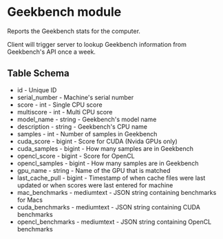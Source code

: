 Geekbench module
==========

Reports the Geekbench stats for the computer. 

Client will trigger server to lookup Geekbench information from Geekbench's API once a week.


Table Schema
---
* id - Unique ID
* serial_number - Machine's serial number
* score - int - Single CPU score
* multiscore - int - Multi CPU score
* model_name - string - Geekbench's model name
* description - string - Geekbench's CPU name
* samples - int - Number of samples in Geekbench
* cuda_score - bigint - Score for CUDA (Nvida GPUs only)
* cuda_samples - bigint - How many samples are in Geekbench
* opencl_score - bigint - Score for OpenCL
* opencl_samples - bigint - How many samples are in Geekbench
* gpu_name - string - Name of the GPU that is matched
* last_cache_pull - bigint - Timestamp of when cache files were last updated or when scores were last entered for machine
* mac_benchmarks - mediumtext - JSON string containing benchmarks for Macs
* cuda_benchmarks - mediumtext - JSON string containing CUDA benchmarks
* opencl_benchmarks - mediumtext - JSON string containing OpenCL benchmarks